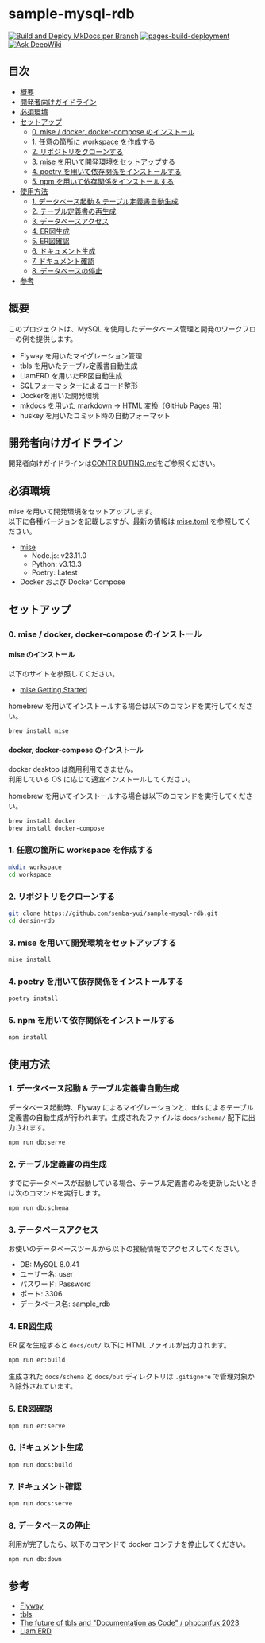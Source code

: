# sample-mysql-rdb

[![Build and Deploy MkDocs per Branch](https://github.com/semba-yui/sample-mysql-rdb/actions/workflows/build-and-deploy.yml/badge.svg)](https://github.com/semba-yui/sample-mysql-rdb/actions/workflows/build-and-deploy.yml)
[![pages-build-deployment](https://github.com/semba-yui/sample-mysql-rdb/actions/workflows/pages/pages-build-deployment/badge.svg?branch=gh-pages)](https://github.com/semba-yui/sample-mysql-rdb/actions/workflows/pages/pages-build-deployment)
[![Ask DeepWiki](https://deepwiki.com/badge.svg)](https://deepwiki.com/semba-yui/sample-mysql-rdb)

## 目次

- [概要](#概要)
- [開発者向けガイドライン](#開発者向けガイドライン)
- [必須環境](#必須環境)
- [セットアップ](#セットアップ)
  - [0. mise / docker, docker-compose のインストール](#0-mise--docker-docker-compose-のインストール)
  - [1. 任意の箇所に workspace を作成する](#1-任意の箇所に-workspace-を作成する)
  - [2. リポジトリをクローンする](#2-リポジトリをクローンする)
  - [3. mise を用いて開発環境をセットアップする](#3-mise-を用いて開発環境をセットアップする)
  - [4. poetry を用いて依存関係をインストールする](#4-poetry-を用いて依存関係をインストールする)
  - [5. npm を用いて依存関係をインストールする](#5-npm-を用いて依存関係をインストールする)
- [使用方法](#使用方法)
  - [1. データベース起動 & テーブル定義書自動生成](#1-データベース起動--テーブル定義書自動生成)
  - [2. テーブル定義書の再生成](#2-テーブル定義書の再生成)
  - [3. データベースアクセス](#3-データベースアクセス)
  - [4. ER図生成](#4-er図生成)
  - [5. ER図確認](#5-er図確認)
  - [6. ドキュメント生成](#6-ドキュメント生成)
  - [7. ドキュメント確認](#7-ドキュメント確認)
  - [8. データベースの停止](#8-データベースの停止)
- [参考](#参考)

## 概要

このプロジェクトは、MySQL を使用したデータベース管理と開発のワークフローの例を提供します。

- Flyway を用いたマイグレーション管理
- tbls を用いたテーブル定義書自動生成
- LiamERD を用いたER図自動生成
- SQLフォーマッターによるコード整形
- Dockerを用いた開発環境
- mkdocs を用いた markdown → HTML 変換（GitHub Pages 用）
- huskey を用いたコミット時の自動フォーマット

## 開発者向けガイドライン

開発者向けガイドラインは[CONTRIBUTING.md](CONTRIBUTING.md)をご参照ください。

## 必須環境

mise を用いて開発環境をセットアップします。\
以下に各種バージョンを記載しますが、最新の情報は [mise.toml](./mise.toml) を参照してください。

- [mise](https://mise.jdx.dev/)
  - Node.js: v23.11.0
  - Python: v3.13.3
  - Poetry: Latest
- Docker および Docker Compose

## セットアップ

### 0. mise / docker, docker-compose のインストール

#### mise のインストール

以下のサイトを参照してください。

- [mise Getting Started](https://mise.jdx.dev/getting-started.html)

homebrew を用いてインストールする場合は以下のコマンドを実行してください。

```bash
brew install mise
```

#### docker, docker-compose のインストール

docker desktop は商用利用できません。\
利用している OS に応じて適宜インストールしてください。

homebrew を用いてインストールする場合は以下のコマンドを実行してください。

```bash
brew install docker
brew install docker-compose
```

### 1. 任意の箇所に workspace を作成する

```bash
mkdir workspace
cd workspace
```

### 2. リポジトリをクローンする

```bash
git clone https://github.com/semba-yui/sample-mysql-rdb.git
cd densin-rdb
```

### 3. mise を用いて開発環境をセットアップする

```bash
mise install
```

### 4. poetry を用いて依存関係をインストールする

```bash
poetry install
```

### 5. npm を用いて依存関係をインストールする

```bash
npm install
```

## 使用方法

### 1. データベース起動 & テーブル定義書自動生成

データベース起動時、Flyway によるマイグレーションと、tbls によるテーブル定義書の自動生成が行われます。生成されたファイルは `docs/schema/` 配下に出力されます。

```bash
npm run db:serve
```

### 2. テーブル定義書の再生成

すでにデータベースが起動している場合、テーブル定義書のみを更新したいときは次のコマンドを実行します。

```bash
npm run db:schema
```

### 3. データベースアクセス

お使いのデータベースツールから以下の接続情報でアクセスしてください。

- DB: MySQL 8.0.41
- ユーザー名: user
- パスワード: Password
- ポート: 3306
- データベース名: sample\_rdb

### 4. ER図生成

ER 図を生成すると `docs/out/` 以下に HTML ファイルが出力されます。

```bash
npm run er:build
```

生成された `docs/schema` と `docs/out` ディレクトリは `.gitignore` で管理対象から除外されています。

### 5. ER図確認

```bash
npm run er:serve
```

### 6. ドキュメント生成

```bash
npm run docs:build
```

### 7. ドキュメント確認

```bash
npm run docs:serve
```

### 8. データベースの停止

利用が完了したら、以下のコマンドで docker コンテナを停止してください。

```bash
npm run db:down
```

## 参考

- [Flyway](https://flywaydb.org/)
- [tbls](https://github.com/k1LoW/tbls)
- [The future of tbls and "Documentation as Code" / phpconfuk 2023](https://speakerdeck.com/k1low/phpconfuk-2023)
- [Liam ERD](https://liambx.com/)
